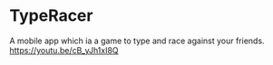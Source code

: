 # TypeRacer
A mobile app which ia a game to type and race against your friends.
https://youtu.be/cB_yJh1xI8Q
